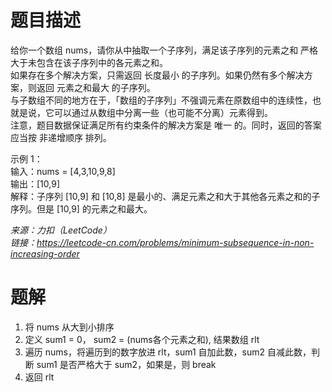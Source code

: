 # 题目描述
给你一个数组 nums，请你从中抽取一个子序列，满足该子序列的元素之和 严格 大于未包含在该子序列中的各元素之和。  
如果存在多个解决方案，只需返回 长度最小 的子序列。如果仍然有多个解决方案，则返回 元素之和最大 的子序列。  
与子数组不同的地方在于，「数组的子序列」不强调元素在原数组中的连续性，也就是说，它可以通过从数组中分离一些（也可能不分离）元素得到。  
注意，题目数据保证满足所有约束条件的解决方案是 唯一 的。同时，返回的答案应当按 非递增顺序 排列。  

示例 1：  
输入：nums = [4,3,10,9,8]  
输出：[10,9]   
解释：子序列 [10,9] 和 [10,8] 是最小的、满足元素之和大于其他各元素之和的子序列。但是 [10,9] 的元素之和最大。  

*来源：力扣（LeetCode）  
链接：https://leetcode-cn.com/problems/minimum-subsequence-in-non-increasing-order*  

# 题解
1. 将 nums 从大到小排序
2. 定义 sum1 = 0， sum2 = (nums各个元素之和), 结果数组 rlt
3. 遍历 nums，将遍历到的数字放进 rlt，sum1 自加此数，sum2 自减此数，判断 sum1 是否严格大于 sum2，如果是，则 break
4. 返回 rlt
